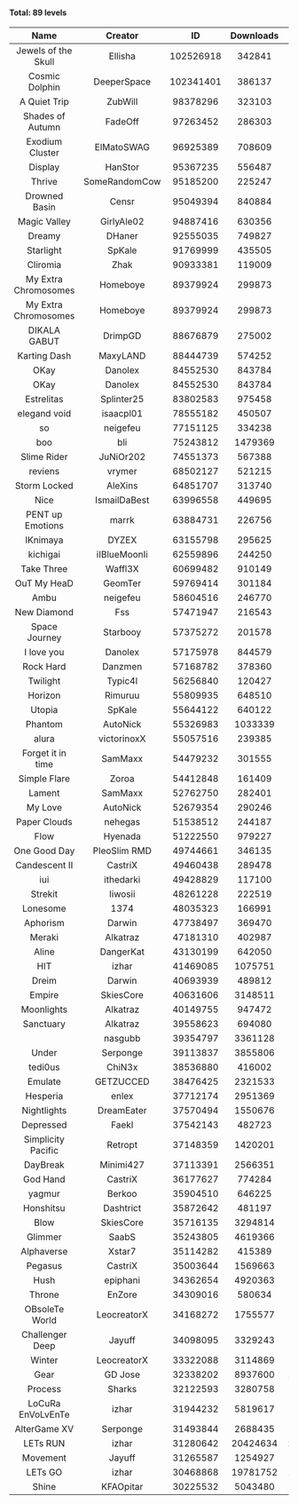 #### Total: 89 levels

| Name | Creator | ID | Downloads | Likes |
|:---:|:---:|:---:|:---:|:---:|
| Jewels of the Skull | Ellisha | 102526918 | 342841 | 17865
| Cosmic Dolphin | DeeperSpace | 102341401 | 386137 | 37070
| A Quiet Trip | ZubWill | 98378296 | 323103 | 28464
| Shades of Autumn | FadeOff | 97263452 | 286303 | 16995
| Exodium Cluster | ElMatoSWAG | 96925389 | 708609 | 79761
| Display | HanStor | 95367235 | 556487 | 64499
| Thrive | SomeRandomCow | 95185200 | 225247 | 15253
| Drowned Basin | Censr | 95049394 | 840884 | 89253
| Magic Valley | GirlyAle02 | 94887416 | 630356 | 81923
| Dreamy | DHaner | 92555035 | 749827 | 100405
| Starlight | SpKale | 91769999 | 435505 | 54894
| Cliromia | Zhak | 90933381 | 119009 | 10787
| My Extra Chromosomes | Homeboye | 89379924 | 299873 | 22016
| My Extra Chromosomes | Homeboye | 89379924 | 299873 | 22016
| DIKALA GABUT | DrimpGD | 88676879 | 275002 | 17692
| Karting Dash | MaxyLAND | 88444739 | 574252 | 49842
| OKay | Danolex | 84552530 | 843784 | 83611
| OKay | Danolex | 84552530 | 843784 | 83611
| Estrelitas | Splinter25 | 83802583 | 975458 | 90717
| elegand void | isaacpl01 | 78555182 | 450507 | 28358
| so | neigefeu | 77151125 | 334238 | 28834
| boo | bli | 75243812 | 1479369 | 119229
| Slime Rider | JuNiOr202 | 74551373 | 567388 | 31807
| reviens | vrymer | 68502127 | 521215 | 32446
| Storm Locked | AleXins | 64851707 | 313740 | 24302
| Nice | IsmailDaBest | 63996558 | 449695 | 25782
| PENT up Emotions | marrk | 63884731 | 226756 | 14959
| IKnimaya | DYZEX | 63155798 | 295625 | 20509
| kichigai | iIBlueMoonIi | 62559896 | 244250 | 11031
| Take Three | Waffl3X | 60699482 | 910149 | 78979
| OuT My HeaD | GeomTer | 59769414 | 301184 | 20848
| Ambu | neigefeu | 58604516 | 246770 | 23122
| New Diamond | Fss | 57471947 | 216543 | 16315
| Space Journey | Starbooy | 57375272 | 201578 | 15037
| I love you | Danolex | 57175978 | 844579 | 92117
| Rock Hard | Danzmen | 57168782 | 378360 | 31750
| Twilight | Typic4l | 56256840 | 120427 | 10190
| Horizon | Rimuruu | 55809935 | 648510 | 71270
| Utopia | SpKale | 55644122 | 640122 | 64890
| Phantom | AutoNick | 55326983 | 1033339 | 69852
| alura | victorinoxX | 55057516 | 239385 | 19201
| Forget it in time | SamMaxx | 54479232 | 301555 | 25142
| Simple Flare | Zoroa | 54412848 | 161409 | 22376
| Lament | SamMaxx | 52762750 | 282401 | 33583
| My Love | AutoNick | 52679354 | 290246 | 29572
| Paper Clouds | nehegas | 51538512 | 244187 | 30843
| Flow | Hyenada | 51222550 | 979227 | 107762
| One Good Day | PleoSlim RMD | 49744661 | 346135 | 38049
| Candescent II | CastriX | 49460438 | 289478 | 37863
| iui | ithedarki | 49428829 | 117100 | 17399
| Strekit | Iiwosii | 48261228 | 222519 | 31315
| Lonesome | 1374 | 48035323 | 166991 | 22117
| Aphorism | Darwin | 47738497 | 369470 | 47880
| Meraki | Alkatraz | 47181310 | 402987 | 47275
| Aline | DangerKat | 43130199 | 642050 | 68703
| HIT | izhar | 41469085 | 1075751 | 110008
| Dreim | Darwin | 40693939 | 489812 | 59286
| Empire | SkiesCore | 40631606 | 3148511 | 296902
| Moonlights | Alkatraz | 40149755 | 947472 | 82200
| Sanctuary | Alkatraz | 39558623 | 694080 | 89035
|   | nasgubb | 39354797 | 3361128 | 258534
| Under | Serponge | 39113837 | 3855806 | 390893
| tedi0us | ChiN3x | 38536880 | 416002 | 53352
| Emulate | GETZUCCED | 38476425 | 2321533 | 222644
| Hesperia | enlex | 37712174 | 2951369 | 211905
| Nightlights | DreamEater | 37570494 | 1550676 | 145880
| Depressed | FaekI | 37542143 | 482723 | 66637
| Simplicity Pacific | Retropt | 37148359 | 1420201 | 149059
| DayBreak | Minimi427 | 37113391 | 2566351 | 264822
| God Hand | CastriX | 36177627 | 774284 | 100369
| yagmur | Berkoo | 35904510 | 646225 | 83433
| Honshitsu | Dashtrict | 35872642 | 481197 | 79136
| Blow | SkiesCore | 35716135 | 3294814 | 324639
| Glimmer | SaabS | 35243805 | 4619366 | 375504
| Alphaverse | Xstar7 | 35114282 | 415389 | 70954
| Pegasus | CastriX | 35003644 | 1569663 | 194315
| Hush | epiphani | 34362654 | 4920363 | 411996
| Throne | EnZore | 34309016 | 580634 | 93262
| OBsoleTe World | LeocreatorX | 34168272 | 1755577 | 177454
| Challenger Deep | Jayuff | 34098095 | 3329243 | 197452
| Winter | LeocreatorX | 33322088 | 3114869 | 317198
| Gear | GD Jose | 32338202 | 8937600 | 1144098
| Process | Sharks | 32122593 | 3280758 | 420550
| LoCuRa EnVoLvEnTe | izhar | 31944232 | 5819617 | 630943
| AlterGame XV | Serponge | 31493844 | 2688435 | 239903
| LETs  RUN | izhar | 31280642 | 20424634 | 2154278
| Movement | Jayuff | 31265587 | 1254927 | 145619
| LETs GO | izhar | 30468868 | 19781752 | 1857850
| Shine | KFAOpitar | 30225532 | 5043480 | 578740
